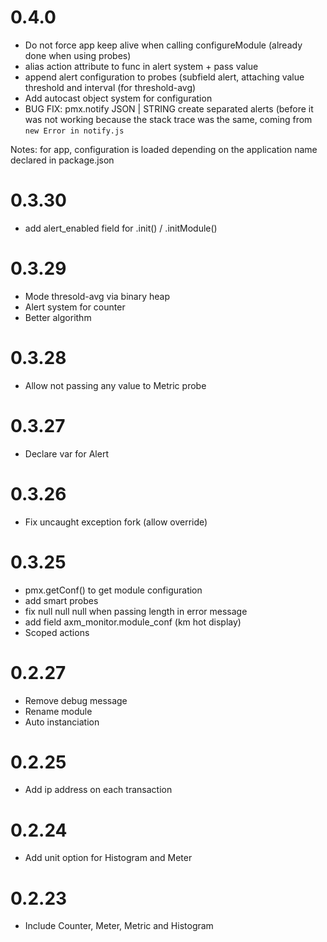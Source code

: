 
# 0.4.0

- Do not force app keep alive when calling configureModule (already done when using probes)
- alias action attribute to func in alert system + pass value
- append alert configuration to probes (subfield alert, attaching value threshold and interval (for threshold-avg)
- Add autocast object system for configuration
- BUG FIX: pmx.notify JSON | STRING create separated alerts (before it was not working because the stack trace was the same, coming from `new Error in notify.js`

Notes: for app, configuration is loaded depending on the application name declared in package.json

# 0.3.30

- add alert_enabled field for .init() / .initModule()

# 0.3.29

- Mode thresold-avg via binary heap
- Alert system for counter
- Better algorithm

# 0.3.28

- Allow not passing any value to Metric probe

# 0.3.27

- Declare var for Alert

# 0.3.26

- Fix uncaught exception fork (allow override)

# 0.3.25

- pmx.getConf() to get module configuration
- add smart probes
- fix null null null when passing length in error message
- add field axm_monitor.module_conf (km hot display)
- Scoped actions

# 0.2.27

- Remove debug message
- Rename module
- Auto instanciation

# 0.2.25

- Add ip address on each transaction

# 0.2.24

- Add unit option for Histogram and Meter

# 0.2.23

- Include Counter, Meter, Metric and Histogram
